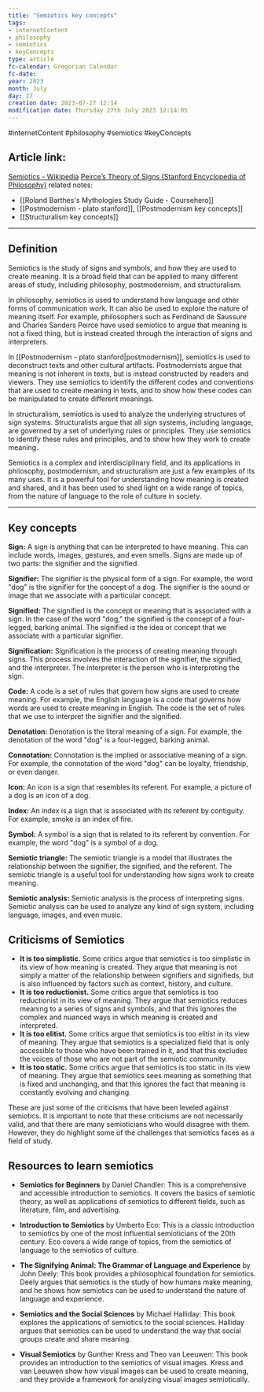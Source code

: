 ```yaml
---
title: "Semiotics key concepts"
tags:
- internetContent
- philosophy
- semiotics
- keyConcepts
type: article
fc-calendar: Gregorian Calendar
fc-date: 
year: 2023
month: July
day: 27
creation date: 2023-07-27 12:14
modification date: Thursday 27th July 2023 12:14:05
---
```


#internetContent  #philosophy #semiotics #keyConcepts 
## Article link:
[Semiotics - Wikipedia](https://en.wikipedia.org/wiki/Semiotics)
[Peirce’s Theory of Signs (Stanford Encyclopedia of Philosophy)](https://plato.stanford.edu/entries/peirce-semiotics/)
related notes: 
- [[Roland Barthes's Mythologies Study Guide - Coursehero]]
- [[Postmodernism - plato stanford]], [[Postmodernism key concepts]] 
- [[Structuralism key concepts]] 
_____
## Definition 

Semiotics is the study of signs and symbols, and how they are used to create meaning. It is a broad field that can be applied to many different areas of study, including philosophy, postmodernism, and structuralism.

In philosophy, semiotics is used to understand how language and other forms of communication work. It can also be used to explore the nature of meaning itself. For example, philosophers such as Ferdinand de Saussure and Charles Sanders Peirce have used semiotics to argue that meaning is not a fixed thing, but is instead created through the interaction of signs and interpreters.

In [[Postmodernism - plato stanford|postmodernism]], semiotics is used to deconstruct texts and other cultural artifacts. Postmodernists argue that meaning is not inherent in texts, but is instead constructed by readers and viewers. They use semiotics to identify the different codes and conventions that are used to create meaning in texts, and to show how these codes can be manipulated to create different meanings.

In structuralism, semiotics is used to analyze the underlying structures of sign systems. Structuralists argue that all sign systems, including language, are governed by a set of underlying rules or principles. They use semiotics to identify these rules and principles, and to show how they work to create meaning.

Semiotics is a complex and interdisciplinary field, and its applications in philosophy, postmodernism, and structuralism are just a few examples of its many uses. It is a powerful tool for understanding how meaning is created and shared, and it has been used to shed light on a wide range of topics, from the nature of language to the role of culture in society.
___
## Key concepts 

**Sign:** A sign is anything that can be interpreted to have meaning. This can include words, images, gestures, and even smells. Signs are made up of two parts: the signifier and the signified.

**Signifier:** The signifier is the physical form of a sign. For example, the word "dog" is the signifier for the concept of a dog. The signifier is the sound or image that we associate with a particular concept.

**Signified:** The signified is the concept or meaning that is associated with a sign. In the case of the word "dog," the signified is the concept of a four-legged, barking animal. The signified is the idea or concept that we associate with a particular signifier.

**Signification:** Signification is the process of creating meaning through signs. This process involves the interaction of the signifier, the signified, and the interpreter. The interpreter is the person who is interpreting the sign.

**Code:** A code is a set of rules that govern how signs are used to create meaning. For example, the English language is a code that governs how words are used to create meaning in English. The code is the set of rules that we use to interpret the signifier and the signified.

**Denotation:** Denotation is the literal meaning of a sign. For example, the denotation of the word "dog" is a four-legged, barking animal.

**Connotation:** Connotation is the implied or associative meaning of a sign. For example, the connotation of the word "dog" can be loyalty, friendship, or even danger.

**Icon:** An icon is a sign that resembles its referent. For example, a picture of a dog is an icon of a dog.

**Index:** An index is a sign that is associated with its referent by contiguity. For example, smoke is an index of fire.

**Symbol:** A symbol is a sign that is related to its referent by convention. For example, the word "dog" is a symbol of a dog.

**Semiotic triangle:** The semiotic triangle is a model that illustrates the relationship between the signifier, the signified, and the referent. The semiotic triangle is a useful tool for understanding how signs work to create meaning.

**Semiotic analysis:** Semiotic analysis is the process of interpreting signs. Semiotic analysis can be used to analyze any kind of sign system, including language, images, and even music.

## Criticisms of Semiotics 

- **It is too simplistic.** Some critics argue that semiotics is too simplistic in its view of how meaning is created. They argue that meaning is not simply a matter of the relationship between signifiers and signifieds, but is also influenced by factors such as context, history, and culture.
- **It is too reductionist.** Some critics argue that semiotics is too reductionist in its view of meaning. They argue that semiotics reduces meaning to a series of signs and symbols, and that this ignores the complex and nuanced ways in which meaning is created and interpreted.
- **It is too elitist.** Some critics argue that semiotics is too elitist in its view of meaning. They argue that semiotics is a specialized field that is only accessible to those who have been trained in it, and that this excludes the voices of those who are not part of the semiotic community.
- **It is too static.** Some critics argue that semiotics is too static in its view of meaning. They argue that semiotics sees meaning as something that is fixed and unchanging, and that this ignores the fact that meaning is constantly evolving and changing.

These are just some of the criticisms that have been leveled against semiotics. It is important to note that these criticisms are not necessarily valid, and that there are many semioticians who would disagree with them. However, they do highlight some of the challenges that semiotics faces as a field of study.

## Resources to learn semiotics 

- **Semiotics for Beginners** by Daniel Chandler: This is a comprehensive and accessible introduction to semiotics. It covers the basics of semiotic theory, as well as applications of semiotics to different fields, such as literature, film, and advertising.
    
- **Introduction to Semiotics** by Umberto Eco: This is a classic introduction to semiotics by one of the most influential semioticians of the 20th century. Eco covers a wide range of topics, from the semiotics of language to the semiotics of culture.
    
- **The Signifying Animal: The Grammar of Language and Experience** by John Deely: This book provides a philosophical foundation for semiotics. Deely argues that semiotics is the study of how humans make meaning, and he shows how semiotics can be used to understand the nature of language and experience.
    
- **Semiotics and the Social Sciences** by Michael Halliday: This book explores the applications of semiotics to the social sciences. Halliday argues that semiotics can be used to understand the way that social groups create and share meaning.
    
- **Visual Semiotics** by Gunther Kress and Theo van Leeuwen: This book provides an introduction to the semiotics of visual images. Kress and van Leeuwen show how visual images can be used to create meaning, and they provide a framework for analyzing visual images semiotically.
